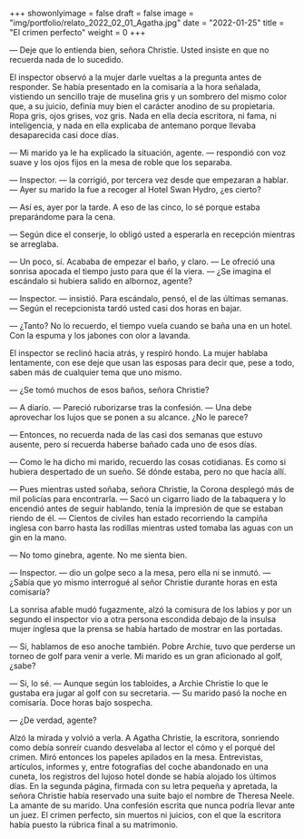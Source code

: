 +++
showonlyimage = false
draft = false
image = "img/portfolio/relato_2022_02_01_Agatha.jpg"
date = "2022-01-25"
title = "El crimen perfecto"
weight = 0
+++


— Deje que lo entienda bien, señora Christie. Usted insiste en que no recuerda nada de lo sucedido.
<!--more-->

El inspector observó a la mujer darle vueltas a la pregunta antes de responder. Se había presentado en la comisaría a la hora señalada, vistiendo un sencillo traje de muselina gris y un sombrero del mismo color que, a su juicio, definía muy bien el carácter anodino de su propietaria. Ropa gris, ojos grises, voz gris. Nada en ella decía escritora, ni fama, ni inteligencia, y nada en ella explicaba de antemano porque llevaba desaparecida casi doce días.

— Mi marido ya le ha explicado la situación, agente. — respondió con voz suave y los ojos fijos en la mesa de roble que los separaba.

— Inspector. — la corrigió, por tercera vez desde que empezaran a hablar. — Ayer su marido la fue a recoger al Hotel Swan Hydro, ¿es cierto?

— Así es, ayer por la tarde. A eso de las cinco, lo sé porque estaba preparándome para la cena.

— Según dice el conserje, lo obligó usted a esperarla en recepción mientras se arreglaba.

— Un poco, sí. Acababa de empezar el baño, y claro. — Le ofreció una sonrisa apocada el tiempo justo para que él la viera. — ¿Se imagina el escándalo si hubiera salido en albornoz, agente?

— Inspector. — insistió. Para escándalo, pensó, el de las últimas semanas. — Según el recepcionista tardó usted casi dos horas en bajar.

— ¿Tanto? No lo recuerdo, el tiempo vuela cuando se baña una en un hotel. Con la espuma y los jabones con olor a lavanda.
    
El inspector se reclinó hacia atrás, y respiró hondo. La mujer hablaba lentamente, con ese deje que usan las esposas para decir que, pese a todo, saben más de cualquier tema que uno mismo.

— ¿Se tomó muchos de esos baños, señora Christie?

— A diario. — Pareció ruborizarse tras la confesión. — Una debe aprovechar los lujos que se ponen a su alcance. ¿No le parece?

— Entonces, no recuerda nada de las casi dos semanas que estuvo ausente, pero sí recuerda haberse bañado cada uno de esos días.

— Como le ha dicho mi marido, recuerdo las cosas cotidianas. Es como si hubiera despertado de un sueño. Sé dónde estaba, pero no que hacía allí.

— Pues mientras usted soñaba, señora Christie, la Corona desplegó más de mil policías para encontrarla. — Sacó un cigarro liado de la tabaquera y lo encendió antes de seguir hablando, tenía la impresión de que se estaban riendo de él. — Cientos de civiles han estado recorriendo la campiña inglesa con barro hasta las rodillas mientras usted tomaba las aguas con un gin en la mano.

— No tomo ginebra, agente. No me sienta bien.

— Inspector. — dio un golpe seco a la mesa, pero ella ni se inmutó. — ¿Sabía que yo mismo interrogué al señor Christie durante horas en esta comisaría?

La sonrisa afable mudó fugazmente, alzó la comisura de los labios y por un segundo el inspector vio a otra persona escondida debajo de la insulsa mujer inglesa que la prensa se había hartado de mostrar en las portadas.

— Si, hablamos de eso anoche también. Pobre Archie, tuvo que perderse un torneo de golf para venir a verle. Mi marido es un gran aficionado al golf, ¿sabe?

— Si, lo sé. — Aunque según los tabloides, a Archie Christie lo que le gustaba era jugar al golf con su secretaria. — Su marido pasó la noche en comisaría. Doce horas bajo sospecha.

— ¿De verdad, agente?

Alzó la mirada y volvió a verla. A Agatha Christie, la escritora, sonriendo como debía sonreír cuando desvelaba al lector el cómo y el porqué del crimen. Miró entonces los papeles apilados en la mesa. Entrevistas, artículos, informes y, entre fotografías del coche abandonado en una cuneta, los registros del lujoso hotel donde se había alojado los últimos días. En la segunda página, firmada con su letra pequeña y apretada, la señora Christie había reservado una suite bajo el nombre de Theresa Neele. La amante de su marido. Una confesión escrita que nunca podría llevar ante un juez. El crimen perfecto, sin muertos ni juicios, con el que la escritora había puesto la rúbrica final a su matrimonio.

